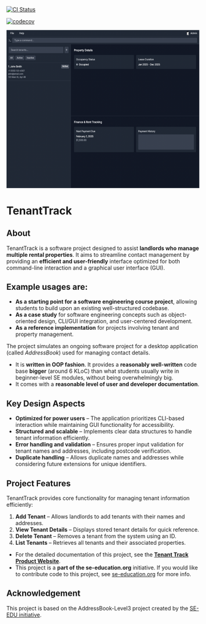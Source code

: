 [![CI Status](https://github.com/se-edu/addressbook-level3/workflows/Java%20CI/badge.svg)](https://github.com/se-edu/addressbook-level3/actions)

[![codecov](https://codecov.io/gh/AY2425S2-CS2103T-W12-1/tp/graph/badge.svg?token=7NLRRXNVQP)](https://codecov.io/gh/AY2425S2-CS2103T-W12-1/tp)

![Ui](docs/images/Ui.png)


# TenantTrack 

## About
TenantTrack is a software project designed to assist **landlords who manage multiple rental properties**. It aims to streamline contact management by providing an **efficient and user-friendly** interface optimized for both command-line interaction and a graphical user interface (GUI).<br>
  
## Example usages are:
- **As a starting point for a software engineering course project**, allowing students to build upon an existing well-structured codebase.
- **As a case study** for software engineering concepts such as object-oriented design, CLI/GUI integration, and user-centered development.
- **As a reference implementation** for projects involving tenant and property management.

The project simulates an ongoing software project for a desktop application (called _AddressBook_) used for managing contact details.
  * It is **written in OOP fashion**. It provides a **reasonably well-written** code base **bigger** (around 6 KLoC) than what students usually write in beginner-level SE modules, without being overwhelmingly big.
  * It comes with a **reasonable level of user and developer documentation**.

## Key Design Aspects

- **Optimized for power users** – The application prioritizes CLI-based interaction while maintaining GUI functionality for accessibility.
- **Structured and scalable** – Implements clear data structures to handle tenant information efficiently.
- **Error handling and validation** – Ensures proper input validation for tenant names and addresses, including postcode verification.
- **Duplicate handling** – Allows duplicate names and addresses while considering future extensions for unique identifiers.
 
## Project Features
TenantTrack provides core functionality for managing tenant information efficiently:

1. **Add Tenant** – Allows landlords to add tenants with their names and addresses.
2. **View Tenant Details** – Displays stored tenant details for quick reference.
3. **Delete Tenant** – Removes a tenant from the system using an ID.
4. **List Tenants** – Retrieves all tenants and their associated properties.

* For the detailed documentation of this project, see the **[Tenant Track Product Website](https://se-education.org/addressbook-level3)**.
* This project is a **part of the se-education.org** initiative. If you would like to contribute code to this project, see [se-education.org](https://se-education.org/#contributing-to-se-edu) for more info.

## Acknowledgement
This project is based on the AddressBook-Level3 project created by the [SE-EDU initiative](https://se-education.org).
